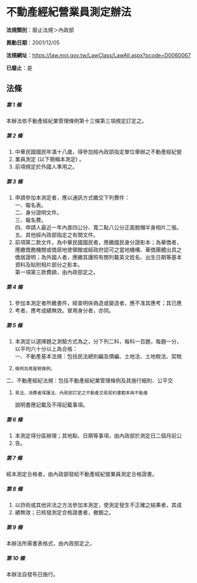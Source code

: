 # 不動產經紀營業員測定辦法

**法規類別**：廢止法規＞內政部

**異動日期**：2001/12/05  

**法規網址**：https://law.moj.gov.tw/LawClass/LawAll.aspx?pcode=D0060067

**已廢止**：是



## 法條
##### 第 1 條
本辦法依不動產經紀業管理條例第十三條第三項規定訂定之。

##### 第 2 條
1. 中華民國國民年滿十八歲，得參加經內政部指定單位舉辦之不動產經紀營
1. 業員測定 (以下簡稱本測定) 。
1. 前項規定於外國人準用之。

##### 第 3 條
1. 申請參加本測定者，應以通訊方式繳交下列費件：  
一、報名表。  
二、身分證明文件。  
三、報名費。  
四、申請人最近一年內直四公分、寬二點八公分正面脫帽半身相片二張。  
五、其他經內政部指定之有關文件。
1. 前項第二款文件，為中華民國國民者，應繳國民身分證影本；為華僑者，  
應繳僑務機關或僑居地使領館或經政府認可之當地機構、華僑團體出具之  
僑居證明；為外國人者，應繳其護照有關列載英文姓名、出生日期等基本  
資料及貼附相片部分之影本。  
第一項第三款費額，由內政部定之。

##### 第 4 條
1. 參加本測定者所繳書件，經查明係偽造或變造者，應不准其應考；其已應
1. 考者，應考成績無效。冒用身分者，亦同。

##### 第 5 條
1. 本測定以選擇題之測驗方式為之，分下列二科，每科一百題，每題一分，  
以平均六十分以上為合格：  
一、不動產基本法規：包括民法總則編及債編、土地法、土地稅法、契稅
1.     條例及房屋稅條例。  
二、不動產經紀法規：包括不動產經紀業管理條例及其施行細則、公平交
1.     易法、消費者保護法、內政部訂定之不動產交易契約書範本與不動產  
    說明書應記載及不得記載事項。

##### 第 6 條
1. 本測定得分區辦理；其地點、日期等事項，由內政部於測定日二個月前公
1. 告。

##### 第 7 條
經本測定合格者，由內政部發給不動產經紀營業員測定合格證書。

##### 第 8 條
1. 以詐術或其他非法之方法參加本測定，使測定發生不正確之結果者，其成
1. 績無效；已核發測定合格證書者，撤銷之。

##### 第 9 條
本辦法所需書表格式，由內政部定之。

##### 第 10 條
本辦法自發布日施行。


